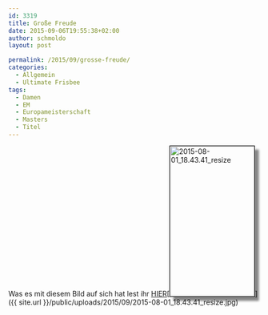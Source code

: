 ```yaml
---
id: 3319
title: Große Freude
date: 2015-09-06T19:55:38+02:00
author: schmoldo
layout: post

permalink: /2015/09/grosse-freude/
categories:
  - Allgemein
  - Ultimate Frisbee
tags:
  - Damen
  - EM
  - Europameisterschaft
  - Masters
  - Titel
---
```

Was es mit diesem Bild auf sich hat lest ihr <a href="http://gw-marathon.de.www192.your-server.de/gw-marathon/index.php/frisbeesport/ultiamtesenioren/item/335-zwei-neugebackene-europameisterinnen-in-der-damen-masters-division" target="_blank">HIER</a>[<img class=" size-medium wp-image-3320 alignleft" style="border: 1px solid black; box-shadow: 8px 8px 4px #888888;" src="{{ site.url }}/public/uploads/2015/09/2015-08-01_18.43.41_resize-169x300.jpg" alt="2015-08-01_18.43.41_resize" width="169" height="300"  />]({{ site.url }}/public/uploads/2015/09/2015-08-01_18.43.41_resize.jpg)